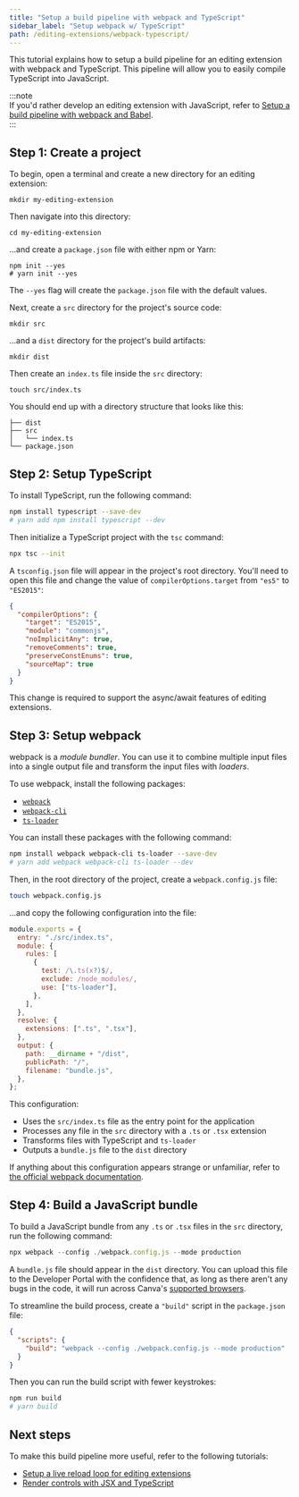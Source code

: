 ```yaml
---
title: "Setup a build pipeline with webpack and TypeScript"
sidebar_label: "Setup webpack w/ TypeScript"
path: /editing-extensions/webpack-typescript/
---
```


This tutorial explains how to setup a build pipeline for an editing extension with webpack and TypeScript. This pipeline will allow you to easily compile TypeScript into JavaScript.

:::note  
 If you'd rather develop an editing extension with JavaScript, refer to [Setup a build pipeline with webpack and Babel](./webpack-babel.md).  
:::

## Step 1: Create a project

To begin, open a terminal and create a new directory for an editing extension:

```shell
mkdir my-editing-extension
```

Then navigate into this directory:

```shell
cd my-editing-extension
```

...and create a `package.json` file with either npm or Yarn:

```shell
npm init --yes
# yarn init --yes
```

The `--yes` flag will create the `package.json` file with the default values.

Next, create a `src` directory for the project's source code:

```shell
mkdir src
```

...and a `dist` directory for the project's build artifacts:

```shell
mkdir dist
```

Then create an `index.ts` file inside the `src` directory:

```shell
touch src/index.ts
```

You should end up with a directory structure that looks like this:

```shell
├── dist
├── src
│   └── index.ts
└── package.json
```

## Step 2: Setup TypeScript

To install TypeScript, run the following command:

```bash
npm install typescript --save-dev
# yarn add npm install typescript --dev
```

Then initialize a TypeScript project with the `tsc` command:

```bash
npx tsc --init
```

A `tsconfig.json` file will appear in the project's root directory. You'll need to open this file and change the value of `compilerOptions.target` from `"es5"` to `"ES2015"`:

```json
{
  "compilerOptions": {
    "target": "ES2015",
    "module": "commonjs",
    "noImplicitAny": true,
    "removeComments": true,
    "preserveConstEnums": true,
    "sourceMap": true
  }
}
```

This change is required to support the async/await features of editing extensions.

## Step 3: Setup webpack

webpack is a _module bundler_. You can use it to combine multiple input files into a single output file and transform the input files with _loaders_.

To use webpack, install the following packages:

- [`webpack`](https://www.npmjs.com/package/webpack)
- [`webpack-cli`](https://www.npmjs.com/package/webpack-cli)
- [`ts-loader`](https://www.npmjs.com/package/ts-loader)

You can install these packages with the following command:

```bash
npm install webpack webpack-cli ts-loader --save-dev
# yarn add webpack webpack-cli ts-loader --dev
```

Then, in the root directory of the project, create a `webpack.config.js` file:

```bash
touch webpack.config.js
```

...and copy the following configuration into the file:

```javascript
module.exports = {
  entry: "./src/index.ts",
  module: {
    rules: [
      {
        test: /\.ts(x?)$/,
        exclude: /node_modules/,
        use: ["ts-loader"],
      },
    ],
  },
  resolve: {
    extensions: [".ts", ".tsx"],
  },
  output: {
    path: __dirname + "/dist",
    publicPath: "/",
    filename: "bundle.js",
  },
};
```

This configuration:

- Uses the `src/index.ts` file as the entry point for the application
- Processes any file in the `src` directory with a `.ts` or `.tsx` extension
- Transforms files with TypeScript and `ts-loader`
- Outputs a `bundle.js` file to the `dist` directory

If anything about this configuration appears strange or unfamiliar, refer to [the official webpack documentation](https://webpack.js.org/configuration/).

## Step 4: Build a JavaScript bundle

To build a JavaScript bundle from any `.ts` or `.tsx` files in the `src` directory, run the following command:

```javascript
npx webpack --config ./webpack.config.js --mode production
```

A `bundle.js` file should appear in the `dist` directory. You can upload this file to the Developer Portal with the confidence that, as long as there aren't any bugs in the code, it will run across Canva's [supported browsers](https://support.canva.com/account-basics/change-your-account-settings/supported-browsers/).

To streamline the build process, create a `"build"` script in the `package.json` file:

```json
{
  "scripts": {
    "build": "webpack --config ./webpack.config.js --mode production"
  }
}
```

Then you can run the build script with fewer keystrokes:

```bash
npm run build
# yarn build
```

## Next steps

To make this build pipeline more useful, refer to the following tutorials:

- [Setup a live reload loop for editing extensions](./webpack-live-reload.md)
- [Render controls with JSX and TypeScript](./jsx-typescript.md)
